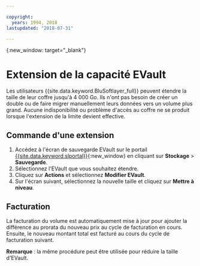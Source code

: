 ```yaml
---

copyright:
  years: 1994, 2018
lastupdated: "2018-07-31"

---
```

{:new_window: target="_blank"}


# Extension de la capacité EVault

Les utilisateurs {{site.data.keyword.BluSoftlayer_full}} peuvent étendre la taille de leur coffre jusqu'à 4 000 Go. Ils n'ont pas besoin de créer un double ou de faire migrer manuellement leurs données vers un volume plus grand. Aucune indisponibilité ou problème d'accès au coffre ne se produit lorsque l'extension de la limite devient effective.

## Commande d'une extension

1. Accédez à l'écran de sauvegarde EVault sur le portail [{{site.data.keyword.slportal}}](https://control.softlayer.com/){:new_window} en cliquant sur **Stockage** > **Sauvegarde**.
2. Sélectionnez l'EVault que vous souhaitez étendre.
3. Cliquez sur **Actions** et sélectionnez **Modifier EVault**.
4. Sur l'écran suivant, sélectionnez la nouvelle taille et cliquez sur **Mettre à niveau**.

## Facturation

La facturation du volume est automatiquement mise à jour pour ajouter la différence au prorata du nouveau prix au cycle de facturation en cours. Ensuite, le nouveau montant total est facturé au cours du cycle de facturation suivant.

**Remarque** : la même procédure peut être utilisée pour réduire la taille d'EVault.
